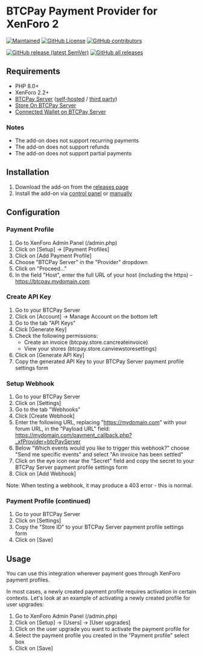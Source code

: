 # BTCPay Payment Provider for XenForo 2
[![Maintained](https://img.shields.io/maintenance/yes/2024?style=flat-square)](https://github.com/021-projects/xf2-btcpay/pulse)
[![GitHub License](https://img.shields.io/github/license/021-projects/xf2-btcpay?color=brightgreen&style=flat-square)](https://github.com/021-projects/xf2-btcpay/blob/main/LICENSE)
[![GitHub contributors](https://img.shields.io/github/contributors-anon/021-projects/xf2-btcpay?style=flat-square)](https://github.com/021-projects/xf2-btcpay/graphs/contributors)

[![GitHub release (latest SemVer)](https://img.shields.io/github/v/release/021-projects/xf2-btcpay?sort=semver&style=flat-square)](https://github.com/021-projects/xf2-btcpay/releases)
[![GitHub all releases](https://img.shields.io/github/downloads/021-projects/xf2-btcpay/total?style=flat-square)](https://github.com/021-projects/xf2-btcpay/releases)

## Requirements
- PHP 8.0+
- XenForo 2.2+
- [BTCPay Server](https://btcpayserver.org/) ([self-hosted](https://docs.btcpayserver.org/Deployment/) / [third party](https://docs.btcpayserver.org/Deployment/ThirdPartyHosting/))
- [Store On BTCPay Server](https://docs.btcpayserver.org/CreateStore/)
- [Connected Wallet on BTCPay Server](https://docs.btcpayserver.org/WalletSetup/)

### Notes
- The add-on does not support recurring payments
- The add-on does not support refunds
- The add-on does not support partial payments

## Installation
1. Download the add-on from the [releases page](https://github.com/021-projects/xf2-btcpay/releases)
2. Install the add-on via [control panel](https://xenforo.com/docs/xf2/add-ons/#control-panel-installation-21) or [manually](https://xenforo.com/docs/xf2/add-ons/#manual-installation)

## Configuration

### Payment Profile
1. Go to XenForo Admin Panel (/admin.php)
2. Click on [Setup] -> [Payment Profiles]
3. Click on [Add Payment Profile]
4. Choose "BTCPay Server" in the "Provider" dropdown
5. Click on "Proceed..."
6. In the field "Host", enter the full URL of your host (including the https) – https://btcpay.mydomain.com

### Create API Key
1. Go to your BTCPay Server
2. Click on [Account] -> Manage Account on the bottom left 
3. Go to the tab "API Keys"
4. Click [Generate Key] 
5. Check the following permissions:
   - Create an invoice (btcpay.store.cancreateinvoice)
   - View your stores (btcpay.store.canviewstoresettings)
6. Click on [Generate API Key]
7. Copy the generated API Key to your BTCPay Server payment profile settings form

### Setup Webhook
1. Go to your BTCPay Server
2. Click on [Settings]
3. Go to the tab "Webhooks"
4. Click [Create Webhook]
5. Enter the following URL, replacing "https://mydomain.com" with your forum URL, in the "Payload URL" field: https://mydomain.com/payment_callback.php?_xfProvider=btcPayServer
6. Below "Which events would you like to trigger this webhook?" choose "Send me specific events" and select "An invoice has been settled"
7. Click on the eye icon near the "Secret" field and copy the secret to your BTCPay Server payment profile settings form
8. Click on [Add Webhook]

Note: When testing a webhook, it may produce a 403 error - this is normal.

### Payment Profile (continued)

1. Go to your BTCPay Server
2. Click on [Settings]
3. Copy the "Store ID" to your BTCPay Server payment profile settings form
4. Click on [Save]

## Usage

You can use this integration wherever payment goes through XenForo payment profiles.

In most cases, a newly created payment profile requires activation in certain contexts.
Let's look at an example of activating a newly created profile for user upgrades:

1. Go to XenForo Admin Panel (/admin.php)
2. Click on [Setup] -> [Users] -> [User upgrades]
3. Click on the user upgrade you want to activate the payment profile for
4. Select the payment profile you created in the "Payment profile" select box
5. Click on [Save]
